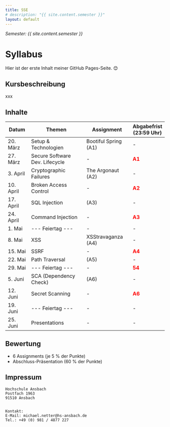 ```yaml
---
title: SSE
# description: "{{ site.content.semester }}"
layout: default
---
```

*Semester: {{ site.content.semester }}*
# Syllabus
Hier ist der erste Inhalt meiner GitHub Pages-Seite. 😊

## Kursbeschreibung
xxx

## Inhalte

| **Datum** | **Themen**                     | **Assignment**       | **Abgabefrist<br>(23:59 Uhr)**         |
|-----------|--------------------------------|----------------------|----------------------------------------|
| 20. März  | Setup & Technologien           | Bootiful Spring (A1) | -                                      |
| 27. März  | Secure Software Dev. Lifecycle | -                    | <span style="color:red"> **A1**</span> |
| 3. April  | Cryptographic Failures         | The Argonaut (A2)    | -                                      |
| 10. April | Broken Access Control          | -                    | <span style="color:red"> **A2**</span> |
| 17. April | SQL Injection                  | (A3)                 | -                                      |
| 24. April | Command Injection              | -                    | <span style="color:red"> **A3**</span> |
| 1. Mai    | --- Feiertag ---               | -                    | -                                      |
| 8. Mai    | XSS                            | XSStravaganza (A4)   | -                                      |
| 15. Mai   | SSRF                           | -                    | <span style="color:red"> **A4**</span> |
| 22. Mai   | Path Traversal                 | (A5)                 | -                                      |
| 29. Mai   | --- Feiertag ---               | -                    | <span style="color:red"> **54**</span> |
| 5. Juni   | SCA (Dependency Check)         | (A6)                 | -                                      |
| 12. Juni  | Secret Scanning                | -                    | <span style="color:red"> **A6**</span> |
| 19. Juni  | --- Feiertag ---               | -                    | -                                      |
| 25. Juni  | Presentations                  | -                    | -                                      |

## Bewertung
- 6 Assignments (je 5 % der Punkte)
- Abschluss-Präsentation (60 % der Punkte)

## Impressum
```Michael Netter
Hochschule Ansbach
Postfach 1963
91510 Ansbach


Kontakt: 
E-Mail: michael.netter@hs-ansbach.de
Tel.: +49 (0) 981 / 4877 227
```
